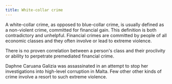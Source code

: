 ```yaml
---
title: White-collar crime
---
```


A white-collar crime, as opposed to blue-collar crime, is usually defined as a non-violent crime, committed for financial gain. This definition is both contradictory and unhelpful. Financial crimes are committed by people of all economic classes and they often involve or lead to extreme violence.

There is no proven correlation between a person's class and their proclivity or ability to perpetrate premediated financial crime.

Daphne Caruana Galizia was assassinated in an attempt to stop her investigations into high-level corruption in Malta. Few other other kinds of crime involve a resort to such extreme violence.

